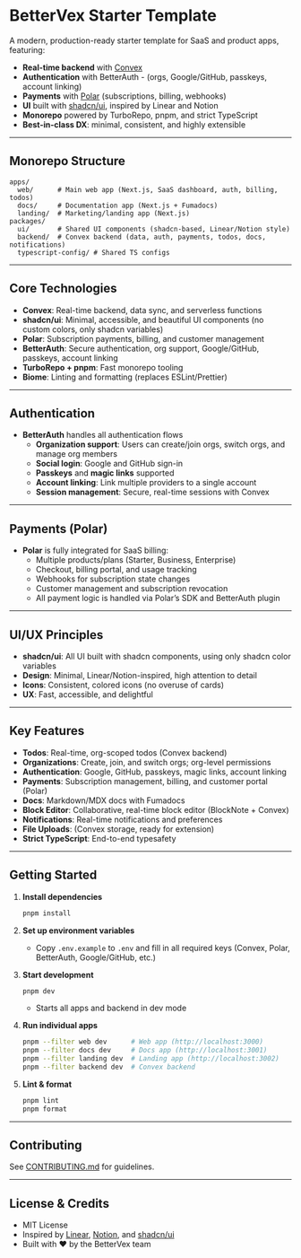 # BetterVex Starter Template

A modern, production-ready starter template for SaaS and product apps, featuring:
- **Real-time backend** with [Convex](https://convex.dev)
- **Authentication** with BetterAuth - (orgs, Google/GitHub, passkeys, account linking)
- **Payments** with [Polar](https://polar.sh) (subscriptions, billing, webhooks)
- **UI** built with [shadcn/ui](https://ui.shadcn.com), inspired by Linear and Notion
- **Monorepo** powered by TurboRepo, pnpm, and strict TypeScript
- **Best-in-class DX**: minimal, consistent, and highly extensible

---

## Monorepo Structure

```
apps/
  web/      # Main web app (Next.js, SaaS dashboard, auth, billing, todos)
  docs/     # Documentation app (Next.js + Fumadocs)
  landing/  # Marketing/landing app (Next.js)
packages/
  ui/       # Shared UI components (shadcn-based, Linear/Notion style)
  backend/  # Convex backend (data, auth, payments, todos, docs, notifications)
  typescript-config/ # Shared TS configs
```

---

## Core Technologies

- **Convex**: Real-time backend, data sync, and serverless functions
- **shadcn/ui**: Minimal, accessible, and beautiful UI components (no custom colors, only shadcn variables)
- **Polar**: Subscription payments, billing, and customer management
- **BetterAuth**: Secure authentication, org support, Google/GitHub, passkeys, account linking
- **TurboRepo + pnpm**: Fast monorepo tooling
- **Biome**: Linting and formatting (replaces ESLint/Prettier)

---

## Authentication

- **BetterAuth** handles all authentication flows
  - **Organization support**: Users can create/join orgs, switch orgs, and manage org members
  - **Social login**: Google and GitHub sign-in
  - **Passkeys** and **magic links** supported
  - **Account linking**: Link multiple providers to a single account
  - **Session management**: Secure, real-time sessions with Convex

---

## Payments (Polar)

- **Polar** is fully integrated for SaaS billing:
  - Multiple products/plans (Starter, Business, Enterprise)
  - Checkout, billing portal, and usage tracking
  - Webhooks for subscription state changes
  - Customer management and subscription revocation
  - All payment logic is handled via Polar’s SDK and BetterAuth plugin

---

## UI/UX Principles

- **shadcn/ui**: All UI built with shadcn components, using only shadcn color variables
- **Design**: Minimal, Linear/Notion-inspired, high attention to detail
- **Icons**: Consistent, colored icons (no overuse of cards)
- **UX**: Fast, accessible, and delightful

---

## Key Features

- **Todos**: Real-time, org-scoped todos (Convex backend)
- **Organizations**: Create, join, and switch orgs; org-level permissions
- **Authentication**: Google, GitHub, passkeys, magic links, account linking
- **Payments**: Subscription management, billing, and customer portal (Polar)
- **Docs**: Markdown/MDX docs with Fumadocs
- **Block Editor**: Collaborative, real-time block editor (BlockNote + Convex)
- **Notifications**: Real-time notifications and preferences
- **File Uploads**: (Convex storage, ready for extension)
- **Strict TypeScript**: End-to-end typesafety

---

## Getting Started

1. **Install dependencies**
   ```sh
   pnpm install
   ```
2. **Set up environment variables**
   - Copy `.env.example` to `.env` and fill in all required keys (Convex, Polar, BetterAuth, Google/GitHub, etc.)
3. **Start development**
   ```sh
   pnpm dev
   ```
   - Starts all apps and backend in dev mode

4. **Run individual apps**
   ```sh
   pnpm --filter web dev      # Web app (http://localhost:3000)
   pnpm --filter docs dev     # Docs app (http://localhost:3001)
   pnpm --filter landing dev  # Landing app (http://localhost:3002)
   pnpm --filter backend dev  # Convex backend
   ```

5. **Lint & format**
   ```sh
   pnpm lint
   pnpm format
   ```

---

## Contributing

See [CONTRIBUTING.md](./CONTRIBUTING.md) for guidelines.

---

## License & Credits

- MIT License
- Inspired by [Linear](https://linear.app), [Notion](https://notion.so), and [shadcn/ui](https://ui.shadcn.com)
- Built with ❤️ by the BetterVex team
